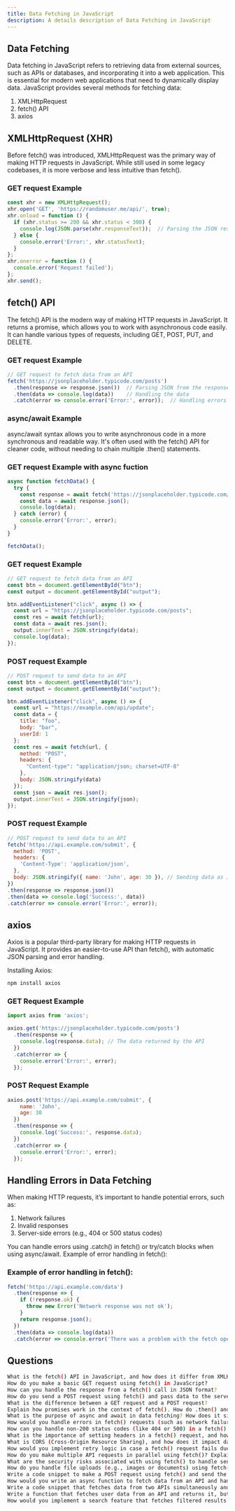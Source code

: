 ```yaml
---
title: Data Fetching in JavaScript
description: A details description of Data Fetching in JavaScript
---
```


## Data Fetching

Data fetching in JavaScript refers to retrieving data from external sources, such as APIs or databases, and incorporating it into a web application. This is essential for modern web applications that need to dynamically display data. JavaScript provides several methods for fetching data:


1. XMLHttpRequest
2. fetch() API
3. axios


##  XMLHttpRequest (XHR)

Before fetch() was introduced, XMLHttpRequest was the primary way of making HTTP requests in JavaScript. While still used in some legacy codebases, it is more verbose and less intuitive than fetch().

### GET request Example
```javascript
const xhr = new XMLHttpRequest();
xhr.open('GET', 'https://randomuser.me/api/', true);
xhr.onload = function () {
  if (xhr.status >= 200 && xhr.status < 300) {
    console.log(JSON.parse(xhr.responseText));  // Parsing the JSON response
  } else {
    console.error('Error:', xhr.statusText);
  }
};
xhr.onerror = function () {
  console.error('Request failed');
};
xhr.send();

```

## fetch() API 
The fetch() API is the modern way of making HTTP requests in JavaScript. It returns a promise, which allows you to work with asynchronous code easily. It can handle various types of requests, including GET, POST, PUT, and DELETE.

### GET request Example
```javascript
// GET request to fetch data from an API
fetch('https://jsonplaceholder.typicode.com/posts')
  .then(response => response.json())  // Parsing JSON from the response
  .then(data => console.log(data))    // Handling the data
  .catch(error => console.error('Error:', error));  // Handling errors
```
### async/await Example

async/await syntax allows you to write asynchronous code in a more synchronous and readable way. It's often used with the fetch() API for cleaner code, without needing to chain multiple .then() statements.

### GET request Example with async fuction
```javascript
async function fetchData() {
  try {
    const response = await fetch('https://jsonplaceholder.typicode.com/posts');
    const data = await response.json();
    console.log(data);
  } catch (error) {
    console.error('Error:', error);
  }
}

fetchData();
```
### GET request Example
```javascript
// GET request to fetch data from an API
const btn = document.getElementById("btn");
const output = document.getElementById("output");

btn.addEventListener("click", async () => {
  const url = "https://jsonplaceholder.typicode.com/posts";
  const res = await fetch(url);
  const data = await res.json();
  output.innerText = JSON.stringify(data);
  console.log(data);
});
```

### POST request Example
```javascript
// POST request to send data to an API
const btn = document.getElementById("btn");
const output = document.getElementById("output");

btn.addEventListener("click", async () => {
  const url = "https://example.com/api/update";
  const data = {
    title: "foo",
    body: "bar",
    userId: 1
  };
  const res = await fetch(url, {
    method: "POST",
    headers: {
      "Content-type": "application/json; charset=UTF-8"
    },
    body: JSON.stringify(data)
  });
  const json = await res.json();
  output.innerText = JSON.stringify(json);
});
```
### POST request Example
```javascript
// POST request to send data to an API
fetch('https://api.example.com/submit', {
  method: 'POST',
  headers: {
    'Content-Type': 'application/json',
  },
  body: JSON.stringify({ name: 'John', age: 30 }), // Sending data as JSON
})
.then(response => response.json())
.then(data => console.log('Success:', data))
.catch(error => console.error('Error:', error));

```

## axios
Axios is a popular third-party library for making HTTP requests in JavaScript. It provides an easier-to-use API than fetch(), with automatic JSON parsing and error handling.

Installing Axios:
```sh
npm install axios
```
### GET Request Example

```javascript
import axios from 'axios';

axios.get('https://jsonplaceholder.typicode.com/posts')
  .then(response => {
    console.log(response.data); // The data returned by the API
  })
  .catch(error => {
    console.error('Error:', error);
  });
```

### POST Request Example

```javascript
axios.post('https://api.example.com/submit', {
    name: 'John',
    age: 30
  })
  .then(response => {
    console.log('Success:', response.data);
  })
  .catch(error => {
    console.error('Error:', error);
  });
```

## Handling Errors in Data Fetching

When making HTTP requests, it’s important to handle potential errors, such as:

1. Network failures
2. Invalid responses
3. Server-side errors (e.g., 404 or 500 status codes)

You can handle errors using .catch() in fetch() or try/catch blocks when using async/await.
Example of error handling in fetch():

### Example of error handling in fetch():

```javascript
fetch('https://api.example.com/data')
  .then(response => {
    if (!response.ok) {
      throw new Error('Network response was not ok');
    }
    return response.json();
  })
  .then(data => console.log(data))
  .catch(error => console.error('There was a problem with the fetch operation:', error));

```

## Questions
```sh
What is the fetch() API in JavaScript, and how does it differ from XMLHttpRequest?
How do you make a basic GET request using fetch() in JavaScript?
How can you handle the response from a fetch() call in JSON format?
How do you send a POST request using fetch() and pass data to the server?
What is the difference between a GET request and a POST request?
Explain how promises work in the context of fetch(). How do .then() and .catch() help in handling the response?
What is the purpose of async and await in data fetching? How does it simplify the code compared to promises?
How would you handle errors in fetch() requests (such as network failures or server errors)?
How can you handle non-200 status codes (like 404 or 500) in a fetch() response?
What is the importance of setting headers in a fetch() request, and how would you do that?
What is CORS (Cross-Origin Resource Sharing), and how does it impact data fetching from different domains?
How would you implement retry logic in case a fetch() request fails due to network issues?
How do you make multiple API requests in parallel using fetch()? Explain with an example.
What are the security risks associated with using fetch() to handle sensitive data (like API keys or user credentials)?
How do you handle file uploads (e.g., images or documents) using fetch()?
Write a code snippet to make a POST request using fetch() and send the following data to the server: { username: "john", password: "1234" }.
How would you write an async function to fetch data from an API and handle potential errors using a try/catch block?
Write a code snippet that fetches data from two APIs simultaneously and logs both responses once they are received.
Write a function that fetches user data from an API and returns it, but throws an error if the user is not found (404 status code).
How would you implement a search feature that fetches filtered results from an API as the user types in a search box?
```